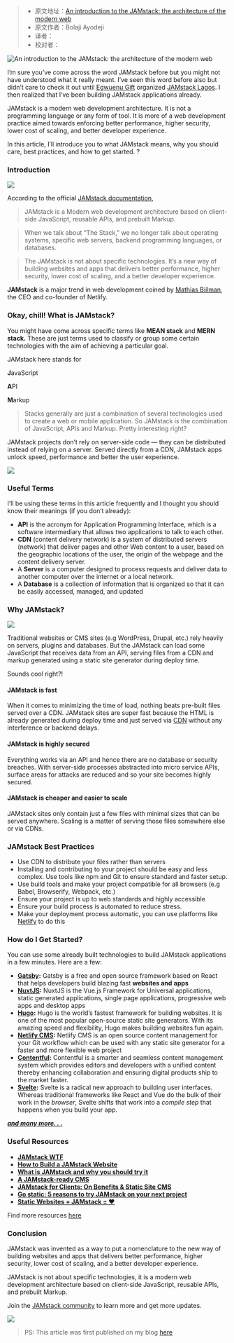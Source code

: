 > * 原文地址：[An introduction to the JAMstack: the architecture of the modern web](https://www.freecodecamp.org/news/an-introduction-to-the-jamstack-the-architecture-of-the-modern-web-c4a0d128d9ca/)
> * 原文作者：Bolaji Ayodeji
> * 译者：
> * 校对者：

![An introduction to the JAMstack: the architecture of the modern web](https://cdn-media-1.freecodecamp.org/images/1*xYSNCnp6eh2ZDpwQtYL6qg.jpeg)

I’m sure you’ve come across the word JAMstack before but you might not have understood what it really meant. I’ve seen this word before also but didn’t care to check it out until  [Egwuenu Gift][1]  organized  [JAMstack Lagos][2]. I then realized that I’ve been building JAMstack applications already.

JAMstack is a modern web development architecture. It is not a programming language or any form of tool. It is more of a web development practice aimed towards enforcing better performance, higher security, lower cost of scaling, and better developer experience.

In this article, I’ll introduce you to what JAMstack means, why you should care, best practices, and how to get started. ?

### Introduction

![](https://cdn-media-1.freecodecamp.org/images/oE3wYE3Ygr1SlH2dTXkM5lXW-DyHPlmMrQww)

According to the official  [JAMstack documentation][3],

> JAMstack is a Modern web development architecture based on client-side JavaScript, reusable APIs, and prebuilt Markup.

> When we talk about “The Stack,” we no longer talk about operating systems, specific web servers, backend programming languages, or databases.

> The JAMstack is not about specific technologies. It’s a new way of building websites and apps that delivers better performance, higher security, lower cost of scaling, and a better developer experience.

**JAMstack**  is a major trend in web development coined by  [Mathias Biilman][4], the CEO and co-founder of Netlify.

### Okay, chill! What is JAMstack?

You might have come across specific terms like  **MEAN stack**  and  **MERN stack.**  These are just terms used to classify or group some certain technologies with the aim of achieving a particular goal.

JAMstack here stands for

**J**avaScript

**A**PI

**M**arkup

> Stacks generally are just a combination of several technologies used to create a web or mobile application. So JAMstack is the combination of JavaScript, APIs and Markup. Pretty interesting right?

JAMstack projects don’t rely on server-side code — they can be distributed instead of relying on a server. Served directly from a CDN, JAMstack apps unlock speed, performance and better the user experience.

![](https://cdn-media-1.freecodecamp.org/images/x0eO1iqvIRKPNsEtSkFvRuLu6CbSmo7OhcFH)

### Useful Terms

I’ll be using these terms in this article frequently and I thought you should know their meanings (if you don’t already):

-   **API** is the acronym for Application Programming Interface, which is a software intermediary that allows two applications to talk to each other.
-   **CDN**  (content delivery network) is a system of distributed servers (network) that deliver pages and other Web content to a user, based on the geographic locations of the user, the origin of the webpage and the content delivery server.
-   A  **Server** is a computer designed to process requests and deliver data to another computer over the internet or a local network.
-   A  **Database** is a collection of information that is organized so that it can be easily accessed, managed, and updated

### Why JAMstack?

![](https://cdn-media-1.freecodecamp.org/images/uHGkEXe8lXJsmj6cZNQmIW3bpsEzn0mU9Eun)

Traditional websites or CMS sites (e.g WordPress, Drupal, etc.) rely heavily on servers, plugins and databases. But the JAMstack can load some JavaScript that receives data from an API, serving files from a CDN and markup generated using a static site generator during deploy time.

Sounds cool right?!

#### JAMstack is fast

When it comes to minimizing the time of load, nothing beats pre-built files served over a CDN. JAMstack sites are super fast because the HTML is already generated during deploy time and just served via  [CDN][5]  without any interference or backend delays.

#### JAMstack is highly secured

Everything works via an API and hence there are no database or security breaches. With server-side processes abstracted into micro service APIs, surface areas for attacks are reduced and so your site becomes highly secured.

#### JAMstack is cheaper and easier to scale

JAMstack sites only contain just a few files with minimal sizes that can be served anywhere. Scaling is a matter of serving those files somewhere else or via CDNs.

### JAMstack Best Practices

-   Use CDN to distribute your files rather than servers
-   Installing and contributing to your project should be easy and less complex. Use tools like npm and Git to ensure standard and faster setup.
-   Use build tools and make your project compatible for all browsers (e.g Babel, Browserify, Webpack, etc.)
-   Ensure your project is up to web standards and highly accessible
-   Ensure your build process is automated to reduce stress.
-   Make your deployment process automatic, you can use platforms like  [Netlify][6]  to do this

### How do I Get Started?

You can use some already built technologies to build JAMstack applications in a few minutes. Here are a few:

-   [**Gatsby**][7]**:** Gatsby is a free and open source framework based on React that helps developers build blazing fast  **websites and**  **apps**
-   [**NuxtJS**][8]**:** NuxtJS is the Vue.js Framework for Universal applications, static generated applications, single page applications, progressive web apps and desktop apps
-   [**Hugo**][9]**:** Hugo is the world’s fastest framework for building websites. It is one of the most popular open-source static site generators. With its amazing speed and flexibility, Hugo makes building websites fun again.
-   [**Netlify CMS**][10]**:** Netlify CMS is an open source content management for your Git workflow which can be used with any static site generator for a faster and more flexible web project
-   [**Contentful**][11]**:** Contentful is a smarter and seamless content management system which provides editors and developers with a unified content thereby enhancing collaboration and ensuring digital products ship to the market faster.
-   [**Svelte**][12]**:** Svelte is a radical new approach to building user interfaces. Whereas traditional frameworks like React and Vue do the bulk of their work in the  _browser_, Svelte shifts that work into a  _compile step_  that happens when you build your app.

[**_and many more. . ._**][13]

### Useful Resources

-   [**JAMstack WTF**][14]
-   [**How to Build a JAMstack Website**][15]
-   [**What is JAMstack and why you should try it**][16]
-   [**A JAMstack-ready CMS**][17]
-   [**JAMstack for Clients: On Benefits & Static Site CMS**][18]
-   [**Go static: 5 reasons to try JAMstack on your next project**][19]
-   [**Static Websites + JAMstack = ❤**][20]

Find more resources  [here][21]

### Conclusion

JAMstack was invented as a way to put a nomenclature to the new way of building websites and apps that delivers better performance, higher security, lower cost of scaling, and a better developer experience.

JAMstack is not about specific technologies, it is a modern web development architecture based on client-side JavaScript, reusable APIs, and prebuilt Markup.

Join the  [JAMstack community][22]  to learn more and get more updates.

![](https://cdn-media-1.freecodecamp.org/images/BoR0w2G9fjZDSJDFTlZoGE4gK810ODcs8vz3)

> PS: This article was first published on my blog  [here][23]

[1]: https://www.freecodecamp.org/news/an-introduction-to-the-jamstack-the-architecture-of-the-modern-web-c4a0d128d9ca/undefined
[2]: https://twitter.com/jamstacklagos
[3]: https://jamstack.org/
[4]: https://twitter.com/biilmann
[5]: https://flaviocopes.com/cdn/
[6]: https://netlify.com/
[7]: https://www.gatsbyjs.org/
[8]: https://nuxtjs.org/
[9]: http://gohugo.io/
[10]: https://www.netlifycms.org/
[11]: https://www.contentful.com/
[12]: https://svelte.dev/
[13]: https://www.staticgen.com/
[14]: https://jamstack.wtf/
[15]: https://cosmicjs.com/blog/how-to-build-a-jamstack-website
[16]: https://www.giftegwuenu.com/what-is-ja-mstack-and-why-you-should-try-it
[17]: https://www.contentful.com/r/knowledgebase/jamstack-cms/
[18]: https://snipcart.com/blog/jamstack-clients-static-site-cms
[19]: https://builtvisible.com/go-static-try-jamstack/
[20]: https://julian.is/article/static-websites-and-jamstack/
[21]: https://jamstack.org/resources/
[22]: https://jamstack.org/community/
[23]: https://www.bolajiayodeji.com/introducing-jamstack-the-modern-web-architecture/
